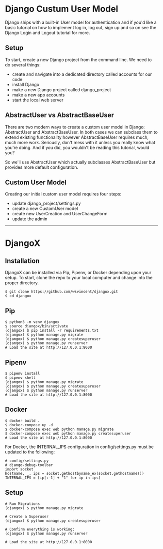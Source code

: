 # Django Custum User Model
Django ships with a built-in User model for authentication and if you'd like a basic tutorial on how to implement log in, log out, sign up and so on see the Django Login and Logout tutorial for more.

## Setup
To start, create a new Django project from the command line. We need to do several things:

- create and navigate into a dedicated directory called accounts for our code
- install Django
- make a new Django project called django_project
- make a new app accounts
- start the local web server


## AbstractUser vs AbstractBaseUser

There are two modern ways to create a custom user model in Django: AbstractUser and AbstractBaseUser. In both cases we can subclass them to extend existing functionality however AbstractBaseUser requires much, much more work. Seriously, don't mess with it unless you really know what you're doing. And if you did, you wouldn't be reading this tutorial, would you?

So we'll use AbstractUser which actually subclasses AbstractBaseUser but provides more default configuration.

## Custom User Model

Creating our initial custom user model requires four steps:

- update django_project/settings.py
- create a new CustomUser model
- create new UserCreation and UserChangeForm
- update the admin

 

---
# DjangoX

## Installation
DjangoX can be installed via Pip, Pipenv, or Docker depending upon your setup. To start, clone the repo to your local computer and change into the proper directory.
```
$ git clone https://github.com/wsvincent/djangox.git
$ cd djangox
```

## Pip
```
$ python3 -m venv djangox
$ source djangox/bin/activate
(djangox) $ pip install -r requirements.txt
(djangox) $ python manage.py migrate
(djangox) $ python manage.py createsuperuser
(djangox) $ python manage.py runserver
# Load the site at http://127.0.0.1:8000
```

## Pipenv
```
$ pipenv install
$ pipenv shell
(djangox) $ python manage.py migrate
(djangox) $ python manage.py createsuperuser
(djangox) $ python manage.py runserver
# Load the site at http://127.0.0.1:8000
```
## Docker
```
$ docker build .
$ docker-compose up -d
$ docker-compose exec web python manage.py migrate
$ docker-compose exec web python manage.py createsuperuser
# Load the site at http://127.0.0.1:8000
```

For Docker, the INTERNAL_IPS configuration in config/settings.py must be updated to the following:
```
# config/settings.py
# django-debug-toolbar
import socket
hostname, _, ips = socket.gethostbyname_ex(socket.gethostname())
INTERNAL_IPS = [ip[:-1] + "1" for ip in ips]
```
##  Setup
```
# Run Migrations
(djangox) $ python manage.py migrate

# Create a Superuser
(djangox) $ python manage.py createsuperuser

# Confirm everything is working:
(djangox) $ python manage.py runserver

# Load the site at http://127.0.0.1:8000

```